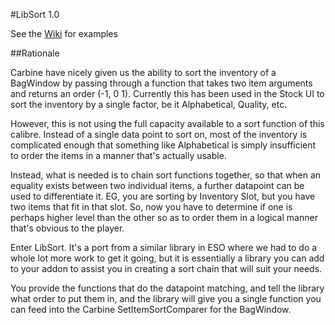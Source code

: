 #LibSort 1.0

See the [Wiki](https://github.com/wildstarnasa/LibSort/wiki) for examples

##Rationale

Carbine have nicely given us the ability to sort the inventory of a BagWindow by passing through a function that takes two item arguments and returns an order (-1, 0 1). Currently this has been used in the Stock UI to sort the inventory by a single factor, be it Alphabetical, Quality, etc.

However, this is not using the full capacity available to a sort function of this calibre. Instead of a single data point to sort on, most of the inventory is complicated enough that something like Alphabetical is simply insufficient to order the items in a manner that's actually usable.

Instead, what is needed is to chain sort functions together, so that when an equality exists between two individual items, a further datapoint can be used to differentiate it. EG, you are sorting by Inventory Slot, but you have two items that fit in that slot. So, now you have to determine if one is perhaps higher level than the other so as to order them in a logical manner that's obvious to the player.

Enter LibSort. It's a port from a similar library in ESO where we had to do a whole lot more work to get it going, but it is essentially a library you can add to your addon to assist you in creating a sort chain that will suit your needs.

You provide the functions that do the datapoint matching, and tell the library what order to put them in, and the library will give you a single function you can feed into the Carbine SetItemSortComparer for the BagWindow.
